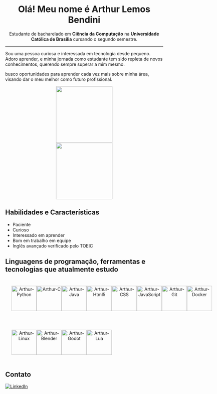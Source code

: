 <h1 align="center">Olá! Meu nome é Arthur Lemos Bendini</h1>

<p align="center">Estudante de bacharelado em <strong>Ciência da Computação</strong> na <strong>Universidade Católica de Brasília</strong> cursando o segundo semestre.

---

Sou uma pessoa curiosa e interessada em tecnologia desde pequeno. Adoro aprender, e minha jornada como estudante tem sido repleta de novos conhecimentos, querendo sempre superar a mim mesmo.

busco oportunidades para aprender cada vez mais sobre minha área, visando dar o meu melhor como futuro profissional.

<div style="display: flex; flex-direction: column" align="center">
  <a href="https://github.com/anuraghazra/github-readme-stats">
    <img height=180 align="center" src="https://github-readme-stats.vercel.app/api?username=leviint&locale=pt-br&show_icons=true&theme=midnight-purple&card_width=400"/>
  </a>
  <a href="https://github.com/anuraghazra/convoychat">
    <img height=180 align="center" src="https://github-readme-stats.vercel.app/api/top-langs?username=leviint&locale=pt-br&theme=midnight-purple&layout=compact&langs_count=8&card_width=400"/>
  </a>
</div>

## Habilidades e Características
- Paciente
- Curioso
- Interessado em aprender
- Bom em trabalho em equipe
- Inglês avançado verificado pelo TOEIC

## Linguagens de programação, ferramentas e tecnologias que atualmente estudo
        
<div style="padding: 20px; border-radius: 10px; margin: 20px 0; display: flex;" align="center">
  <br>
  <img align="center" alt="Arthur-Python" height="80" width="80" src="https://cdn.jsdelivr.net/gh/devicons/devicon@latest/icons/python/python-original.svg">
  <img align="center" alt="Arthur-C" height="80" width="80" src="https://cdn.jsdelivr.net/gh/devicons/devicon@latest/icons/c/c-original.svg">
  <img align="center" alt="Arthur-Java" height="80" width="80" src="https://cdn.jsdelivr.net/gh/devicons/devicon@latest/icons/java/java-original.svg" />
  <img align="center" alt="Arthur-Html5" height="80" width="80" src="https://cdn.jsdelivr.net/gh/devicons/devicon@latest/icons/html5/html5-original.svg">
  <img align="center" alt="Arthur-CSS" height="80" width="80" src="https://cdn.jsdelivr.net/gh/devicons/devicon@latest/icons/css3/css3-original.svg">
  <img align="center" alt="Arthur-JavaScript" height="80" width="80" src="https://cdn.jsdelivr.net/gh/devicons/devicon@latest/icons/javascript/javascript-original.svg">
  <img align="center" alt="Arthur-Git" height="80" width="80" src="https://cdn.jsdelivr.net/gh/devicons/devicon@latest/icons/git/git-original.svg"/>
  <img align="center" alt="Arthur-Docker" height="80" width="80" src="https://cdn.jsdelivr.net/gh/devicons/devicon@latest/icons/docker/docker-original.svg"/>
</div>

<div style="padding: 20px; border-radius: 10px; margin: 20px 0; display: flex;" align="center">
  <br>
    <img align="center" alt="Arthur-Linux" height="80" width="80" src="https://cdn.jsdelivr.net/gh/devicons/devicon@latest/icons/linux/linux-original.svg"/>
    <img align="center" alt="Arthur-Blender" height="80" width="80" src="https://cdn.jsdelivr.net/gh/devicons/devicon@latest/icons/blender/blender-original.svg"/>
    <img align="center" alt="Arthur-Godot" height="80" width="80" src="https://cdn.jsdelivr.net/gh/devicons/devicon@latest/icons/godot/godot-original.svg"/>
    <img align="center" alt="Arthur-Lua" height="80" width="80" src="https://cdn.jsdelivr.net/gh/devicons/devicon@latest/icons/lua/lua-original.svg"/>     
</div>


## Contato
[![LinkedIn](https://img.shields.io/badge/LinkedIn-%230077B5.svg?style=for-the-badge&logo=linkedin&logoColor=white)](https://www.linkedin.com/in/arthur-lemos-bendini-714209323/)


